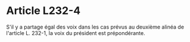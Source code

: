 # Article L232-4

S'il y a partage égal des voix dans les cas prévus au deuxième alinéa de l'article L. 232-1, la voix du président est prépondérante.
